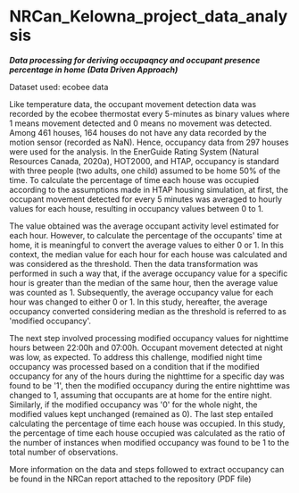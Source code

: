 # NRCan_Kelowna_project_data_analysis

_**Data processing for deriving occupaqncy and occupant presence percentage in home (Data Driven Approach)**_

Dataset used: ecobee data

Like temperature data, the occupant movement detection data was recorded by the ecobee thermostat every 5-minutes as binary values where 1 means movement detected and 0 means no movement was detected. Among 461 houses, 164 houses do not have any data recorded by the motion sensor (recorded as NaN). Hence, occupancy data from 297 houses were used for the analysis. In the EnerGuide Rating System (Natural Resources Canada, 2020a), HOT2000, and HTAP, occupancy is standard with three people (two adults, one child) assumed to be home 50% of the time. To calculate the percentage of time each house was occupied according to the assumptions made in HTAP housing simulation, at first, the occupant movement detected for every 5 minutes was averaged to hourly values for each house, resulting in occupancy values between 0 to 1. 

The value obtained was the average occupant activity level estimated for each hour. However, to calculate the percentage of the occupants' time at home, it is meaningful to convert the average values to either 0 or 1. In this context, the median value for each hour for each house was calculated and was considered as the threshold. Then the data transformation was performed in such a way that, if the average occupancy value for a specific hour is greater than the median of the same hour, then the average value was counted as 1. Subsequently, the average occupancy value for each hour was changed to either 0 or 1. In this study, hereafter, the average occupancy converted considering median as the threshold is referred to as 'modified occupancy'.

The next step involved processing modified occupancy values for nighttime hours between 22:00h and 07:00h. Occupant movement detected at night was low, as expected. To address this challenge, modified night time occupancy was processed based on a condition that if the modified occupancy for any of the hours during the nighttime for a specific day was found to be '1', then the modified occupancy during the entire nighttime was changed to 1, assuming that occupants are at home for the entire night. Similarly, if the modified occupancy was '0' for the whole night, the modified values kept unchanged (remained as 0). The last step entailed calculating the percentage of time each house was occupied. In this study, the percentage of time each house occupied was calculated as the ratio of the number of instances when modified occupancy was found to be 1 to the total number of observations.


More information on the data and steps followed to extract occupancy can be found in the NRCan report attached to the repository (PDF file)


